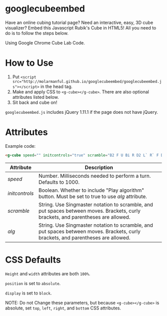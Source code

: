 googlecubeembed
==================

Have an online cubing tutorial page? Need an interactive, easy, 3D cube visualizer? Embed this Javascript Rubik's Cube in HTML5! All you need to do is to follow the steps below.

Using Google Chrome Cube Lab Code.

How to Use
==================

1. Put ```<script src="http://molarmanful.github.io/googlecubeembed/googlecubeembed.js"></script>``` in the head tag.
2. Make and apply CSS to ```<g-cube></g-cube>```. There are also optional attributes listed below.
3. Sit back and cube on!

```googlecubeembed.js``` includes jQuery 1.11.1 if the page does not have jQuery.

<cube> Attributes
==================
Example code:
```html
<g-cube speed="" initcontrols="true" scramble="B2 F U Bi R D2 L` R` F D` R F` B` D B` Ri F' L` B2 Ri B R` Fi Ui B" alg="[R U R' U'] [R' F] [R2 U' R'] U' [R U R' F']"></g-cube>
```
| Attribute | Description |
|-----------|-------------|
| _speed_ | Number. Milliseconds needed to perform a turn. Defaults to 1000. |
| _initcontrols_ | Boolean. Whether to include "Play algorithm" button. Must be set to true to use _alg_ attribute. |
| _scramble_ | String. Use Singmaster notation to scramble, and put spaces between moves. Brackets, curly brackets, and parentheses are allowed. |
| _alg_ | String. Use Singmaster notation to scramble, and put spaces between moves. Brackets, curly brackets, and parentheses are allowed. |

CSS Defaults
==================
```Height``` and ```width``` attributes are both ```100%```.

```position``` is set to ```absolute```.

```display``` is set to ```block```.

NOTE: Do not Change these parameters, but because ```<g-cube></g-cube>``` is absolute, set ```top```, ```left```, ```right```, and ```bottom``` CSS attributes.
